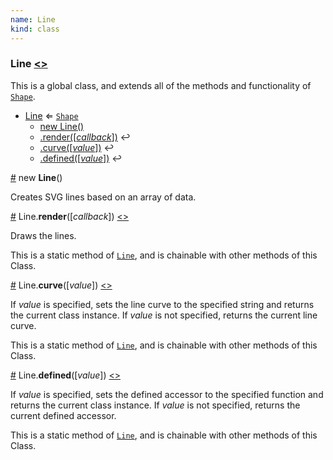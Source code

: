 ```yaml
---
name: Line
kind: class
---
```


  <a name="Line"></a>

### **Line** [<>](https://github.com/d3plus/d3plus-shape/blob/master/src/Shape/Line.js#L11)


This is a global class, and extends all of the methods and functionality of [<code>Shape</code>](#Shape).


* [Line](#Line) ⇐ [<code>Shape</code>](#Shape)
    * [new Line()](#new_Line_new)
    * [.render([*callback*])](#Line.render) ↩︎
    * [.curve([*value*])](#Line.curve) ↩︎
    * [.defined([*value*])](#Line.defined) ↩︎


<a name="new_Line_new" href="#new_Line_new">#</a> new **Line**()

Creates SVG lines based on an array of data.





<a name="Line.render" href="#Line.render">#</a> Line.**render**([*callback*]) [<>](https://github.com/d3plus/d3plus-shape/blob/master/src/Shape/Line.js#L84)

Draws the lines.


This is a static method of [<code>Line</code>](#Line), and is chainable with other methods of this Class.


<a name="Line.curve" href="#Line.curve">#</a> Line.**curve**([*value*]) [<>](https://github.com/d3plus/d3plus-shape/blob/master/src/Shape/Line.js#L129)

If *value* is specified, sets the line curve to the specified string and returns the current class instance. If *value* is not specified, returns the current line curve.


This is a static method of [<code>Line</code>](#Line), and is chainable with other methods of this Class.


<a name="Line.defined" href="#Line.defined">#</a> Line.**defined**([*value*]) [<>](https://github.com/d3plus/d3plus-shape/blob/master/src/Shape/Line.js#L139)

If *value* is specified, sets the defined accessor to the specified function and returns the current class instance. If *value* is not specified, returns the current defined accessor.


This is a static method of [<code>Line</code>](#Line), and is chainable with other methods of this Class.

